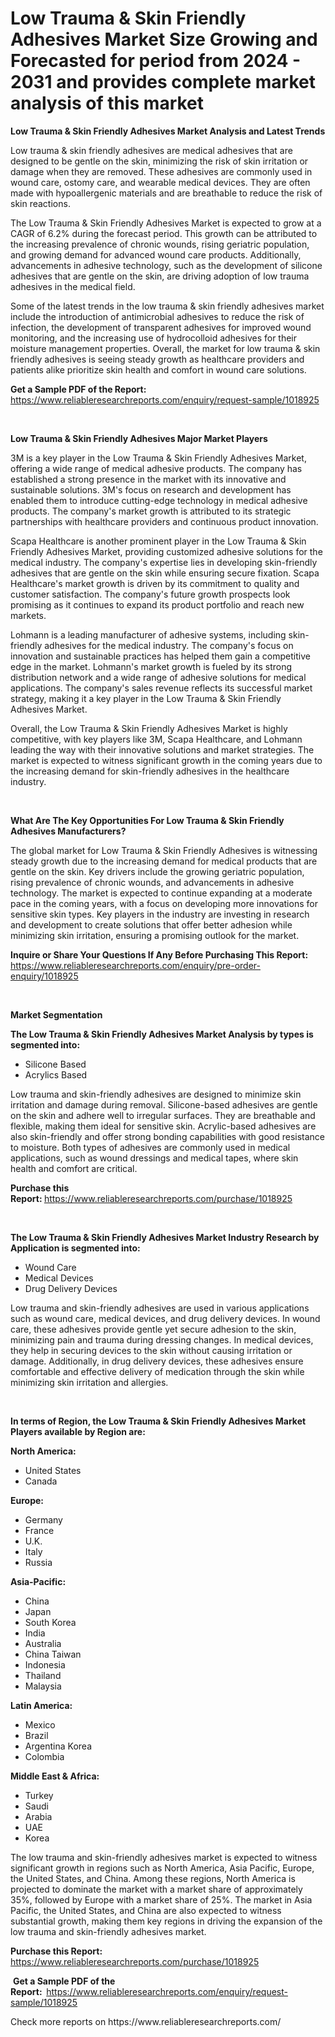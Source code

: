<p><h1>Low Trauma & Skin Friendly Adhesives Market Size Growing and Forecasted for period from 2024 - 2031 and provides complete market analysis of this market</h1></p><p><strong>Low Trauma & Skin Friendly Adhesives Market Analysis and Latest Trends</strong></p>
<p><p>Low trauma & skin friendly adhesives are medical adhesives that are designed to be gentle on the skin, minimizing the risk of skin irritation or damage when they are removed. These adhesives are commonly used in wound care, ostomy care, and wearable medical devices. They are often made with hypoallergenic materials and are breathable to reduce the risk of skin reactions.</p><p>The Low Trauma & Skin Friendly Adhesives Market is expected to grow at a CAGR of 6.2% during the forecast period. This growth can be attributed to the increasing prevalence of chronic wounds, rising geriatric population, and growing demand for advanced wound care products. Additionally, advancements in adhesive technology, such as the development of silicone adhesives that are gentle on the skin, are driving adoption of low trauma adhesives in the medical field.</p><p>Some of the latest trends in the low trauma & skin friendly adhesives market include the introduction of antimicrobial adhesives to reduce the risk of infection, the development of transparent adhesives for improved wound monitoring, and the increasing use of hydrocolloid adhesives for their moisture management properties. Overall, the market for low trauma & skin friendly adhesives is seeing steady growth as healthcare providers and patients alike prioritize skin health and comfort in wound care solutions.</p></p>
<p><strong>Get a Sample PDF of the Report:&nbsp;</strong> <a href="https://www.reliableresearchreports.com/enquiry/request-sample/1018925">https://www.reliableresearchreports.com/enquiry/request-sample/1018925</a></p>
<p>&nbsp;</p>
<p><strong>Low Trauma & Skin Friendly Adhesives Major Market Players</strong></p>
<p><p>3M is a key player in the Low Trauma & Skin Friendly Adhesives Market, offering a wide range of medical adhesive products. The company has established a strong presence in the market with its innovative and sustainable solutions. 3M's focus on research and development has enabled them to introduce cutting-edge technology in medical adhesive products. The company's market growth is attributed to its strategic partnerships with healthcare providers and continuous product innovation.</p><p>Scapa Healthcare is another prominent player in the Low Trauma & Skin Friendly Adhesives Market, providing customized adhesive solutions for the medical industry. The company's expertise lies in developing skin-friendly adhesives that are gentle on the skin while ensuring secure fixation. Scapa Healthcare's market growth is driven by its commitment to quality and customer satisfaction. The company's future growth prospects look promising as it continues to expand its product portfolio and reach new markets.</p><p>Lohmann is a leading manufacturer of adhesive systems, including skin-friendly adhesives for the medical industry. The company's focus on innovation and sustainable practices has helped them gain a competitive edge in the market. Lohmann's market growth is fueled by its strong distribution network and a wide range of adhesive solutions for medical applications. The company's sales revenue reflects its successful market strategy, making it a key player in the Low Trauma & Skin Friendly Adhesives Market.</p><p>Overall, the Low Trauma & Skin Friendly Adhesives Market is highly competitive, with key players like 3M, Scapa Healthcare, and Lohmann leading the way with their innovative solutions and market strategies. The market is expected to witness significant growth in the coming years due to the increasing demand for skin-friendly adhesives in the healthcare industry.</p></p>
<p>&nbsp;</p>
<p><strong>What Are The Key Opportunities For Low Trauma & Skin Friendly Adhesives Manufacturers?</strong></p>
<p><p>The global market for Low Trauma & Skin Friendly Adhesives is witnessing steady growth due to the increasing demand for medical products that are gentle on the skin. Key drivers include the growing geriatric population, rising prevalence of chronic wounds, and advancements in adhesive technology. The market is expected to continue expanding at a moderate pace in the coming years, with a focus on developing more innovations for sensitive skin types. Key players in the industry are investing in research and development to create solutions that offer better adhesion while minimizing skin irritation, ensuring a promising outlook for the market.</p></p>
<p><strong>Inquire or Share Your Questions If Any Before Purchasing This Report:</strong> <a href="https://www.reliableresearchreports.com/enquiry/pre-order-enquiry/1018925">https://www.reliableresearchreports.com/enquiry/pre-order-enquiry/1018925</a></p>
<p>&nbsp;</p>
<p><strong>Market Segmentation</strong></p>
<p><strong>The Low Trauma & Skin Friendly Adhesives Market Analysis by types is segmented into:</strong></p>
<p><ul><li>Silicone Based</li><li>Acrylics Based</li></ul></p>
<p><p>Low trauma and skin-friendly adhesives are designed to minimize skin irritation and damage during removal. Silicone-based adhesives are gentle on the skin and adhere well to irregular surfaces. They are breathable and flexible, making them ideal for sensitive skin. Acrylic-based adhesives are also skin-friendly and offer strong bonding capabilities with good resistance to moisture. Both types of adhesives are commonly used in medical applications, such as wound dressings and medical tapes, where skin health and comfort are critical.</p></p>
<p><strong>Purchase this Report:&nbsp;</strong><a href="https://www.reliableresearchreports.com/purchase/1018925">https://www.reliableresearchreports.com/purchase/1018925</a></p>
<p>&nbsp;</p>
<p><strong>The Low Trauma & Skin Friendly Adhesives Market Industry Research by Application is segmented into:</strong></p>
<p><ul><li>Wound Care</li><li>Medical Devices</li><li>Drug Delivery Devices</li></ul></p>
<p><p>Low trauma and skin-friendly adhesives are used in various applications such as wound care, medical devices, and drug delivery devices. In wound care, these adhesives provide gentle yet secure adhesion to the skin, minimizing pain and trauma during dressing changes. In medical devices, they help in securing devices to the skin without causing irritation or damage. Additionally, in drug delivery devices, these adhesives ensure comfortable and effective delivery of medication through the skin while minimizing skin irritation and allergies.</p></p>
<p>&nbsp;</p>
<p><strong>In terms of Region, the Low Trauma & Skin Friendly Adhesives Market Players available by Region are:</strong></p>
<p>
    <p> <strong> North America: </strong>
        <ul>
            <li>United States</li>
            <li>Canada</li>
        </ul>
        </p> 
    <p> <strong> Europe: </strong>
        <ul>
            <li>Germany</li>
            <li>France</li>
            <li>U.K.</li>
            <li>Italy</li>
            <li>Russia</li>
        </ul>
        </p> 
    <p> <strong> Asia-Pacific: </strong>
        <ul>
            <li>China</li>
            <li>Japan</li>
            <li>South Korea</li>
            <li>India</li>
            <li>Australia</li>
            <li>China Taiwan</li>
            <li>Indonesia</li>
            <li>Thailand</li>
            <li>Malaysia</li>
        </ul>
        </p> 
    <p> <strong> Latin America: </strong>
        <ul>
            <li>Mexico</li>
            <li>Brazil</li>
            <li>Argentina Korea</li>
            <li>Colombia</li>
        </ul>
        </p> 
    <p> <strong> Middle East & Africa: </strong>
        <ul>
            <li>Turkey</li>
            <li>Saudi</li>
            <li>Arabia</li>
            <li>UAE</li>
            <li>Korea</li>
        </ul>
    </p>
    </p>
<p><p>The low trauma and skin-friendly adhesives market is expected to witness significant growth in regions such as North America, Asia Pacific, Europe, the United States, and China. Among these regions, North America is projected to dominate the market with a market share of approximately 35%, followed by Europe with a market share of 25%. The market in Asia Pacific, the United States, and China are also expected to witness substantial growth, making them key regions in driving the expansion of the low trauma and skin-friendly adhesives market.</p></p>
<p><strong>Purchase this Report: </strong><a href="https://www.reliableresearchreports.com/purchase/1018925">https://www.reliableresearchreports.com/purchase/1018925</a></p>
<p>&nbsp;<strong>Get a Sample PDF of the Report:&nbsp;&nbsp;</strong><a href="https://www.reliableresearchreports.com/enquiry/request-sample/1018925">https://www.reliableresearchreports.com/enquiry/request-sample/1018925</a></p>
<p><strong></strong></p>
<p>Check more reports on https://www.reliableresearchreports.com/</p>